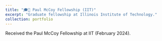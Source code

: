 ```yaml
---
title: "🎓💼 Paul McCoy Fellowship (IIT)"
excerpt: "Graduate fellowship at Illinois Institute of Technology."
collection: portfolio
---
```


Received the Paul McCoy Fellowship at IIT (February 2024).

